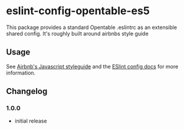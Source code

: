 # eslint-config-opentable-es5

This package provides a standard Opentable .eslintrc as an extensible shared config. It's roughly built around airbnbs style guide

## Usage

See [Airbnb's Javascript styleguide](https://github.com/airbnb/javascript) and
the [ESlint config docs](http://eslint.org/docs/user-guide/configuring#extending-configuration-files)
for more information.

## Changelog

### 1.0.0
 - initial release
